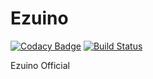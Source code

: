 # Ezuino

[![Codacy Badge](https://api.codacy.com/project/badge/Grade/b6996e7d2527418589d262a81c1fe832)](https://app.codacy.com/app/Sembrik/Ezuino?utm_source=github.com&utm_medium=referral&utm_content=sw415f19/Ezuino&utm_campaign=Badge_Grade_Dashboard)
[![Build Status](https://travis-ci.org/sw415f19/Ezuino.svg?branch=master)](https://travis-ci.org/sw415f19/Ezuino)

Ezuino Official
